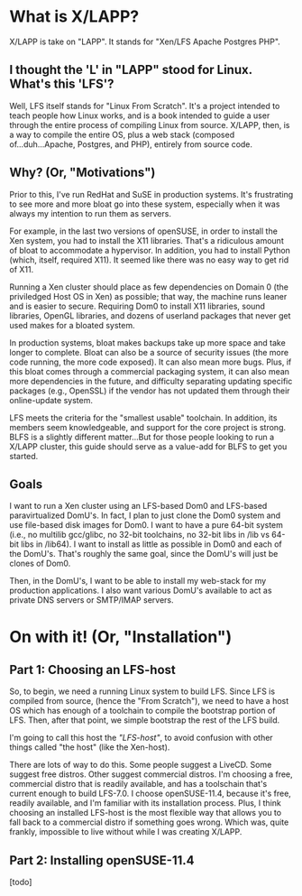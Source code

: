 What is X/LAPP?
===============

X/LAPP is take on "LAPP".  It stands for "Xen/LFS Apache Postgres PHP".


I thought the 'L' in "LAPP" stood for Linux.  What's this 'LFS'?
----------------------------------------------------------------

Well, LFS itself stands for "Linux From Scratch".  It's a project
intended to teach people how Linux works, and is a book intended to
guide a user through the entire process of compiling Linux from
source.  X/LAPP, then, is a way to compile the entire OS, plus a web
stack (composed of...duh...Apache, Postgres, and PHP), entirely
from source code.

Why? (Or, "Motivations")
------------------------

Prior to this, I've run RedHat and SuSE in production systems.
It's frustrating to see more and more bloat go into these system,
especially when it was always my intention to run them as servers.

For example, in the last two versions of openSUSE, in order to install
the Xen system, you had to install the X11 libraries.  That's a
ridiculous amount of bloat to accommodate a hypervisor.  In addition,
you had to install Python (which, itself, required X11).  It seemed
like there was no easy way to get rid of X11.

Running a Xen cluster should place as few dependencies on Domain 0
(the priviledged Host OS in Xen) as possible; that way, the machine
runs leaner and is easier to secure.  Requiring Dom0 to install X11
libraries, sound libraries, OpenGL libraries, and dozens of userland
packages that never get used makes for a bloated system.

In production systems, bloat makes backups take up more space and take
longer to complete.  Bloat can also be a source of security issues
(the more code running, the more code exposed).  It can also mean
more bugs.  Plus, if this bloat comes through a commercial packaging
system, it can also mean more dependencies in the future, and
difficulty separating updating specific packages (e.g., OpenSSL) if
the vendor has not updated them through their online-update system.

LFS meets the criteria for the "smallest usable" toolchain.  In
addition, its members seem knowledgeable, and support for the core
project is strong.  BLFS is a slightly different matter...But for
those people looking to run a X/LAPP cluster, this guide should serve
as a value-add for BLFS to get you started.

Goals
-----

I want to run a Xen cluster using an LFS-based Dom0 and LFS-based paravirtualized
DomU's.  In fact, I plan to just clone the Dom0 system and use file-based
disk images for Dom0.  I want to have a pure 64-bit system (i.e., no
multilib gcc/glibc, no 32-bit toolchains, no 32-bit libs in /lib vs
64-bit libs in /lib64).  I want to install as little as possible in Dom0
and each of the DomU's.  That's roughly the same goal, since the DomU's
will just be clones of Dom0.

Then, in the DomU's, I want to be able to install my web-stack for my
production applications.  I also want various DomU's available to act as
private DNS servers or SMTP/IMAP servers.


On with it!  (Or, "Installation")
=================================

Part 1: Choosing an LFS-host
----------------------------

So, to begin, we need a running Linux system to build LFS.  Since LFS
is compiled from source, (hence the "From Scratch"), we need to have a
host OS which has enough of a toolchain to compile the bootstrap portion
of LFS.  Then, after that point, we simple bootstrap the rest of the LFS
build.

I'm going to call this host the *"LFS-host"*, to avoid confusion with other
things called "the host" (like the Xen-host).

There are lots of way to do this.  Some people suggest a LiveCD.  Some
suggest free distros.  Other suggest commercial distros.  I'm choosing
a free, commercial distro that is readily available, and has a toolschain
that's current enough to build LFS-7.0.  I choose openSUSE-11.4, because
it's free, readily available, and I'm familiar with its installation
process.  Plus, I think choosing an installed LFS-host is the most flexible
way that allows you to fall back to a commercial distro if something goes
wrong.  Which was, quite frankly, impossible to live without while I was
creating X/LAPP.

Part 2: Installing openSUSE-11.4
--------------------------------

[todo]

